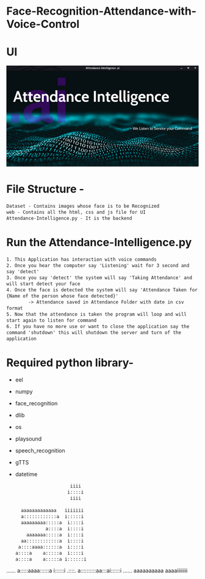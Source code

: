 # Face-Recognition-Attendance-with-Voice-Control

# UI

<img src="web/Attendance Intelligence - UI.png" alt="My cool logo"/>

# File Structure -
    Dataset - Contains images whose face is to be Recognized 
    web - Contains all the html, css and js file for UI 
    Attendance-Intelligence.py - It is the backend
    
# Run the Attendance-Intelligence.py
    1. This Application has interaction with voice commands 
    2. Once you hear the computer say 'Listening' wait for 3 second and say 'detect' 
    3. Once you say 'detect' the system will say 'Taking Attendance' and will start detect your face
    4. Once the face is detected the system will say 'Attendance Taken for {Name of the person whose face detected}' 
            -> Attendance saved in Attendance Folder with date in csv format
    5. Now that the attendance is taken the program will loop and will start again to listen for command 
    6. If you have no more use or want to close the application say the command 'shutdown' this will shutdown the server and turn of the application 
    
    
# Required python library-
  - eel
  - numpy
  - face_recognition
  - dlib
  - os
  - playsound
  - speech_recognition 
  - gTTS
  - datetime                                
                                  
                            iiii  
                           i::::i 
                            iiii  
                                  
          aaaaaaaaaaaaa   iiiiiii 
          a::::::::::::a  i:::::i 
          aaaaaaaaa:::::a  i::::i 
                   a::::a  i::::i 
            aaaaaaa:::::a  i::::i 
          aa::::::::::::a  i::::i 
         a::::aaaa::::::a  i::::i 
        a::::a    a:::::a  i::::i 
        a::::a    a:::::a i::::::i
 ...... a:::::aaaa::::::a i::::::i
 .::::.  a::::::::::aa:::ai::::::i
 ......   aaaaaaaaaa  aaaaiiiiiiii
 
